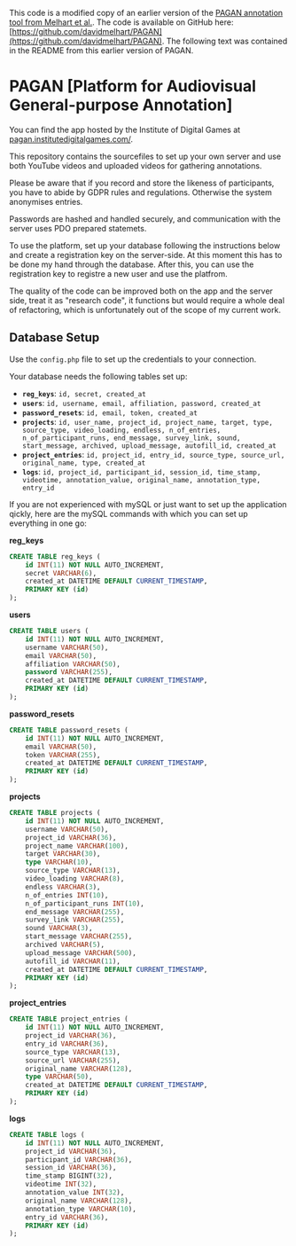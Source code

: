 This code is a modified copy of an earlier version of the [PAGAN annotation tool from Melhart et al.](https://ieeexplore.ieee.org/abstract/document/8925149).  The code is available on GitHub here: [https://github.com/davidmelhart/PAGAN](https://github.com/davidmelhart/PAGAN).  The following text was contained in the README from this earlier version of PAGAN.

# PAGAN [Platform for Audiovisual General-purpose Annotation]

You can find the app hosted by the Institute of Digital Games at [pagan.institutedigitalgames.com/](http://pagan.institutedigitalgames.com/).

This repository contains the sourcefiles to set up your own server and use both YouTube videos and uploaded videos for gathering annotations.

Please be aware that if you record and store the likeness of participants, you have to abide by GDPR rules and regulations. Otherwise the system anonymises entries.

Passwords are hashed and handled securely, and communication with the server uses PDO prepared statemets.

To use the platform, set up your database following the instructions below and create a registration key on the server-side. At this moment this has to be done my hand through the database. After this, you can use the registration key to registre a new user and use the platfrom.

The quality of the code can be improved both on the app and the server side, treat it as "research code", it functions but would require a whole deal of refactoring, which is unfortunately out of the scope of my current work.

## Database Setup
Use the `config.php` file to set up the credentials to your connection.

Your database needs the following tables set up:
* **`reg_keys`**: `id, secret, created_at`
* **`users`**: `id, username, email, affiliation, password, created_at`
* **`password_resets`**: `id, email, token, created_at`
* **`projects`**: `id, user_name, project_id, project_name, target, type, source_type, video_loading, endless, n_of_entries, n_of_participant_runs, end_message, survey_link, sound, start_message, archived, upload_message, autofill_id, created_at`
* **`project_entries`**: `id, project_id, entry_id, source_type, source_url, original_name, type, created_at`
* **`logs`**: `id, project_id, participant_id, session_id, time_stamp, videotime, annotation_value, original_name, annotation_type, entry_id`

If you are not experienced with mySQL or just want to set up the application qickly, here are the mySQL commands with which you can set up everything in one go:

**reg_keys**
```sql
CREATE TABLE reg_keys (
	id INT(11) NOT NULL AUTO_INCREMENT,
	secret VARCHAR(6),
    created_at DATETIME DEFAULT CURRENT_TIMESTAMP,
   	PRIMARY KEY (id)
);
```

**users**
```sql
CREATE TABLE users (
	id INT(11) NOT NULL AUTO_INCREMENT,
    username VARCHAR(50),
    email VARCHAR(50),
    affiliation VARCHAR(50),
    password VARCHAR(255),
    created_at DATETIME DEFAULT CURRENT_TIMESTAMP,
   	PRIMARY KEY (id)
);
```

**password_resets**
```sql
CREATE TABLE password_resets (
	id INT(11) NOT NULL AUTO_INCREMENT,
	email VARCHAR(50),
	token VARCHAR(255),
    created_at DATETIME DEFAULT CURRENT_TIMESTAMP,
   	PRIMARY KEY (id)
);
```

**projects**
```sql
CREATE TABLE projects (
    id INT(11) NOT NULL AUTO_INCREMENT,
    username VARCHAR(50),
    project_id VARCHAR(36),
    project_name VARCHAR(100),
    target VARCHAR(30),
    type VARCHAR(10),
    source_type VARCHAR(13),
    video_loading VARCHAR(8),
    endless VARCHAR(3),
    n_of_entries INT(10),
    n_of_participant_runs INT(10),
    end_message VARCHAR(255),
    survey_link VARCHAR(255),
    sound VARCHAR(3),
	start_message VARCHAR(255),
	archived VARCHAR(5),
	upload_message VARCHAR(500),
	autofill_id VARCHAR(11),
    created_at DATETIME DEFAULT CURRENT_TIMESTAMP,
   	PRIMARY KEY (id)
);
```

**project_entries**
```sql
CREATE TABLE project_entries (
    id INT(11) NOT NULL AUTO_INCREMENT,
    project_id VARCHAR(36),
    entry_id VARCHAR(36),
    source_type VARCHAR(13),
    source_url VARCHAR(255),
    original_name VARCHAR(128),
    type VARCHAR(50),
    created_at DATETIME DEFAULT CURRENT_TIMESTAMP,
   	PRIMARY KEY (id)
);
```

**logs**
```sql
CREATE TABLE logs (
    id INT(11) NOT NULL AUTO_INCREMENT,
    project_id VARCHAR(36),
    participant_id VARCHAR(36),
    session_id VARCHAR(36),
    time_stamp BIGINT(32),
    videotime INT(32),
    annotation_value INT(32),
    original_name VARCHAR(128),
    annotation_type VARCHAR(10),
    entry_id VARCHAR(36),
   	PRIMARY KEY (id)
);
```
